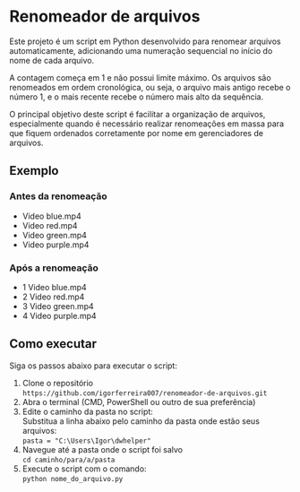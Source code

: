 # Renomeador de arquivos

Este projeto é um script em Python desenvolvido para renomear arquivos automaticamente, adicionando uma numeração sequencial no início do nome de cada arquivo.

A contagem começa em 1 e não possui limite máximo.
Os arquivos são renomeados em ordem cronológica, ou seja, o arquivo mais antigo recebe o número 1, e o mais recente recebe o número mais alto da sequência.

O principal objetivo deste script é facilitar a organização de arquivos, especialmente quando é necessário realizar renomeações em massa para que fiquem ordenados corretamente por nome em gerenciadores de arquivos.

## Exemplo

### Antes da renomeação  

- Video blue.mp4  
- Video red.mp4  
- Video green.mp4  
- Video purple.mp4

### Após a renomeação  

- 1 Video blue.mp4  
- 2 Video red.mp4  
- 3 Video green.mp4  
- 4 Video purple.mp4

## Como executar

Siga os passos abaixo para executar o script:

1. Clone o repositório  
```https://github.com/igorferreira007/renomeador-de-arquivos.git```   
2. Abra o terminal (CMD, PowerShell ou outro de sua preferência)
3. Edite o caminho da pasta no script:  
  Substitua a linha abaixo pelo caminho da pasta onde estão seus arquivos:  
  ```pasta = "C:\Users\Igor\dwhelper"```
4. Navegue até a pasta onde o script foi salvo  
```cd caminho/para/a/pasta```  
5. Execute o script com o comando:  
```python nome_do_arquivo.py```
